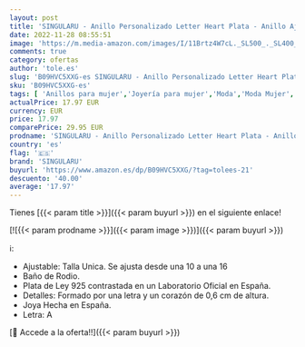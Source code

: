 ```yaml
---
layout: post
title: 'SINGULARU - Anillo Personalizado Letter Heart Plata - Anillo Ajustable - Plata de Ley 925 con Acabado Baño de Rodio - Talla Unica - Joyas para Mujer - Hecho en España - Letra A'
date: 2022-11-28 08:55:51
image: 'https://m.media-amazon.com/images/I/11Brtz4W7cL._SL500_._SL400_.jpg'
comments: true
category: ofertas
author: 'tole.es'
slug: 'B09HVC5XXG-es SINGULARU - Anillo Personalizado Letter Heart Plata -...'
sku: 'B09HVC5XXG-es'
tags: [ 'Anillos para mujer','Joyería para mujer','Moda','Moda Mujer','de','ley','plata','singularu','🇪🇸', ]
actualPrice: 17.97 EUR
currency: EUR
price: 17.97
comparePrice: 29.95 EUR
prodname: 'SINGULARU - Anillo Personalizado Letter Heart Plata - Anillo Ajustable - Plata de Ley 925 con Acabado Baño de Rodio - Talla Unica - Joyas para Mujer - Hecho en España - Letra A'
country: 'es'
flag: '🇪🇸'
brand: 'SINGULARU'
buyurl: 'https://www.amazon.es/dp/B09HVC5XXG/?tag=tolees-21'
descuento: '40.00'
average: '17.97'
---
```


Tienes [{{< param title >}}]({{< param buyurl >}}) en el siguiente enlace!

[![{{< param prodname >}}]({{< param image >}})]({{< param buyurl >}})

ℹ️:

- Ajustable: Talla Unica. Se ajusta desde una 10 a una 16
- Baño de Rodio.
- Plata de Ley 925 contrastada en un Laboratorio Oficial en España.
- Detalles: Formado por una letra y un corazón de 0,6 cm de altura.
- Joya Hecha en España.
- Letra: A

[🛒 Accede a la oferta!!]({{< param buyurl >}})
